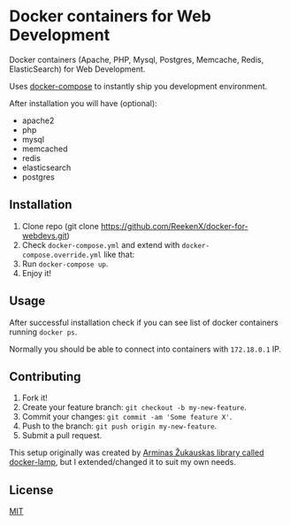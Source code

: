 # Docker containers for Web Development

Docker containers (Apache, PHP, Mysql, Postgres, Memcache, Redis, ElasticSearch) for Web Development.

Uses [docker-compose] to instantly ship you development environment.

After installation you will have (optional):

* apache2
* php
* mysql
* memcached
* redis
* elasticsearch
* postgres

## Installation

1. Clone repo (git clone https://github.com/ReekenX/docker-for-webdevs.git)
2. Check `docker-compose.yml` and extend with `docker-compose.override.yml` like that:
3. Run `docker-compose up`.
4. Enjoy it!

## Usage

After successful installation check if you can see list of docker containers running `docker ps`.

Normally you should be able to connect into containers with `172.18.0.1` IP.

## Contributing

1. Fork it!
2. Create your feature branch: `git checkout -b my-new-feature`.
3. Commit your changes: `git commit -am 'Some feature X'`.
4. Push to the branch: `git push origin my-new-feature`.
5. Submit a pull request.

This setup originally was created by [Arminas Žukauskas library called docker-lamp], but I extended/changed it to suit my own needs.

## License

[MIT]

[docker-compose]: https://docs.docker.com/compose/
[mit]: https://tldrlegal.com/license/mit-license
[Arminas Žukauskas library called docker-lamp]:https://github.com/ziogas/docker-lamp
